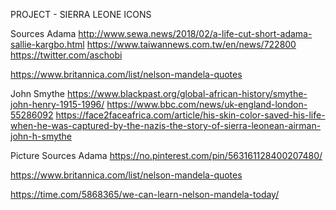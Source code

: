 PROJECT - SIERRA LEONE ICONS

Sources
Adama
http://www.sewa.news/2018/02/a-life-cut-short-adama-sallie-kargbo.html
https://www.taiwannews.com.tw/en/news/722800
https://twitter.com/aschobi

https://www.britannica.com/list/nelson-mandela-quotes

John Smythe
https://www.blackpast.org/global-african-history/smythe-john-henry-1915-1996/
https://www.bbc.com/news/uk-england-london-55286092
https://face2faceafrica.com/article/his-skin-color-saved-his-life-when-he-was-captured-by-the-nazis-the-story-of-sierra-leonean-airman-john-h-smythe

Picture Sources
Adama
https://no.pinterest.com/pin/563161128400207480/

https://www.britannica.com/list/nelson-mandela-quotes

https://time.com/5868365/we-can-learn-nelson-mandela-today/